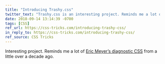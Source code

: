 ```yaml
---
title: "Introducing Trashy.css"
twitter_text: "Trashy.css is an interesting project. Reminds me a lot of @meyerweb’s diagnostic CSS from 2007."
date: 2018-09-14 13:14:39 -0700
tags: [CSS]
ref_url: https://css-tricks.com/introducing-trashy-css/
in_reply_to: https://css-tricks.com/introducing-trashy-css/
ref_source: CSS Tricks
---
```


Interesting project. Reminds me a lot of [Eric Meyer’s diagnostic CSS](https://meyerweb.com/eric/tools/css/diagnostics/)  from a little over a decade ago.